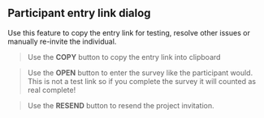 ## Participant entry link dialog
Use this feature to copy the entry link for testing, resolve other issues or manually re-invite the individual.

> Use the **COPY** button to copy the entry link into clipboard

> Use the **OPEN** button to enter the survey like the participant would. This is not a test link so if you complete the survey it will counted as real complete!

> Use the **RESEND** button to resend the project invitation.
